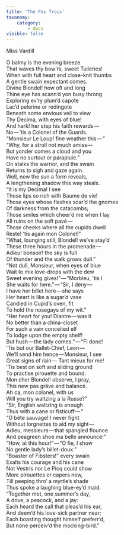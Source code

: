 ```yaml
---
title: 'The Pas Trois'
taxonomy:
    category:
        - docs
visible: false
---
```


<div class="author">Miss Vardill</div>

O balmy is the evening breeze  
That waves thy bow’rs, sweet Tuileries!  
When with full heart and close-knit thumbs  
A gentle swain expectant comes.  
Divine Blondel! how oft and long  
Thine eye has scann’d yon busy throng  
Exploring ev’ry plum’d capote  
Lac’d pelerine or redingote  
Beneath some envious veil to view  
Thy Decima, with eyes of blue!  
And hark! her step his faith rewards —   
No — ’tis a Colonel of the Guards.  
“Monsieur Le Loup! fine weather this — ”  
“Why, for a stroll not much amiss —   
But yonder comes a cloud and you  
Have no surtout or parapluie.”  
On stalks the warrior, and the swain  
Returns to sigh and gaze again.  
Well, now the sun a form reveals,  
A lengthening shadow this way steals.  
“It is my Decima! I see  
Those lips so rich with Baume de vie!  
Those eyes whose flashes scar’d the gnomes  
Of darkness from the catacombs;  
Those smiles which cheer’d me when I lay  
All ruins on the soft pavé —   
Those cheeks where all the cupids dwell  
Reste! ’tis again mon Colonel!”  
“What, lounging still, Blondel! we’ve stay’d  
These three hours in the promenade —   
Adieu! bonsoir! the sky is full  
Of thunder and the walk grows dull.”  
“Not dull, Monsieur, when eyes of blue  
Wait to mix love-drops with the dew  
Sweet evening gives!” — “Morbleu, ’tis I  
She waits for here.” — “Sir, I deny —   
I have her billet here — she says  
Her heart is like a sugar’d vase  
Candied in Cupid’s oven, fit  
To hold the nosegays of my wit.”  
“Her heart for you! Diantre — was it  
No better than a china-closet  
For such a vain conceited elf  
To lodge upon the empty shelf!  
But hush — the lady comes.” — “Fi donc!  
’Tis but our Ballet-Chief, Leon —   
We’ll send him hence — Monsieur, I see  
Great signs of rain — Tant mieux for me!  
’Tis best on soft and sliding ground  
To practise pirouette and bound.  
Mon cher Blondel! observe, I pray,  
This new pas grâve and balancé.  
Ah ca, mon colonel, with us  
Will you try waltzing a la Russe?”  
“Sir, English waltzing is enough  
Thus with a cane or fisticuff — ”  
“O bête sauvage! I never fight  
Without lorgnettes to aid my sight —   
Adieu, messieurs — that spangled flounce  
And peagreen shoe ma belle announce!”  
“How, at this hour!” — “O fie, I show  
No gentle lady’s billet-doux.”  
“Boaster of Fibsters!” every swain  
Exalts his courage and his cane  
Not Vestris nor Le Picq could show  
More pirouettes or capers new,  
Till peeping thro’ a myrtle’s shade  
Thus spoke a laughing blue-ey’d maid.  
“Together met, one summer’s day,  
A dove, a peacock, and a jay:  
Each heard the call that pleas’d his ear,  
And deem’d his love-sick partner near;  
Each boasting thought himself preferr’d,  
But none perceiv’d the mocking-bird.”